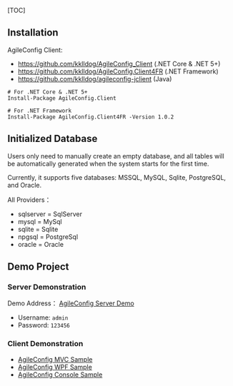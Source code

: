 [TOC]

## Installation

AgileConfig Client: 
- https://github.com/kklldog/AgileConfig_Client (.NET Core & .NET 5+)
- https://github.com/kklldog/AgileConfig.Client4FR (.NET Framework)
- https://github.com/kklldog/agileconfig-jclient (Java)

```shell
# For .NET Core & .NET 5+
Install-Package AgileConfig.Client

# For .NET Framework
Install-Package AgileConfig.Client4FR -Version 1.0.2
```

## Initialized Database

Users only need to manually create an empty database, and all tables will be automatically generated when the system starts for the first time.

Currently, it supports five databases: MSSQL, MySQL, Sqlite, PostgreSQL, and Oracle.

All Providers：

- sqlserver = SqlServer
- mysql = MySql
- sqlite = Sqlite
- npgsql = PostgreSql
- oracle = Oracle

## Demo Project

### Server Demonstration

Demo Address： [AgileConfig Server Demo](http://agileconfig_server.xbaby.xyz/)

- Username: `admin`
- Password: `123456`

### Client Demonstration

- [AgileConfig MVC Sample](https://github.com/kklldog/AgileConfig_Client/tree/master/AgileConfigMVCSample)
- [AgileConfig WPF Sample](https://github.com/kklldog/AgileConfig_Client/tree/master/AgileConfigWPFSample)
- [AgileConfig Console Sample](https://github.com/kklldog/AgileConfig_Client/tree/master/AgileConfigConsoleSample)